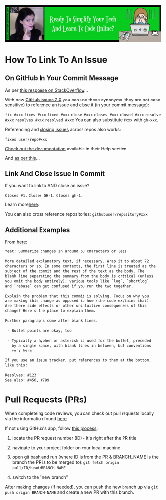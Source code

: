 <a href='https://www.learntocodeonline.com/'>![Learn To Code Online By Clicking Here](../Images/learn-to-code-online.png?raw=true "Learn To Code Online")</a>

# How To Link To An Issue

## On GitHub In Your Commit Message

As per [this response on StackOverflow](https://stackoverflow.com/a/6742691/10474024)...

With new [GitHub issues 2.0](https://github.com/blog/831-issues-2-0-the-next-generation) you can use these synonyms (they are not case sensitive) to reference an issue and close it (in your commit message):

`fix #xxx`
`fixes #xxx`
`fixed #xxx`
`close #xxx`
`closes #xxx`
`closed #xxx`
`resolve #xxx`
`resolves #xxx`
`resolved #xxx`
You can also substitute `#xxx` with `gh-xxx`.

Referencing and [closing issues](https://github.com/blog/1439-closing-issues-across-repositories) across repos also works:

  `fixes user/repo#xxx`

[Check out the documentation](https://help.github.com/articles/closing-issues-via-commit-messages) available in their Help section.

And [as per this](https://stackoverflow.com/a/1689670/10474024)...

## Link And Close Issue In Commit

If you want to link to AND close an issue?

`Closes #1.`
`Closes GH-1.`
`Closes gh-1.`

Learn more[here](http://github.com/blog/411-github-issue-tracker).

You can also cross reference repositories:
`githubuser/repository#xxx`

## Additional Examples

From [here](https://stackoverflow.com/a/40139298/10474024):
```
feat: Summarize changes in around 50 characters or less

More detailed explanatory text, if necessary. Wrap it to about 72
characters or so. In some contexts, the first line is treated as the
subject of the commit and the rest of the text as the body. The
blank line separating the summary from the body is critical (unless
you omit the body entirely); various tools like `log`, `shortlog`
and `rebase` can get confused if you run the two together.

Explain the problem that this commit is solving. Focus on why you
are making this change as opposed to how (the code explains that).
Are there side effects or other unintuitive consequenses of this
change? Here's the place to explain them.

Further paragraphs come after blank lines.

 - Bullet points are okay, too

 - Typically a hyphen or asterisk is used for the bullet, preceded
   by a single space, with blank lines in between, but conventions
   vary here

If you use an issue tracker, put references to them at the bottom,
like this:

Resolves: #123
See also: #456, #789
```

# Pull Requests (PRs)

When completeing code reviews, you can check out pull requests locally via the information found [here](https://docs.github.com/en/pull-requests/collaborating-with-pull-requests/reviewing-changes-in-pull-requests/checking-out-pull-requests-locally)

If not using GitHub's app, follow [this process](https://docs.github.com/en/pull-requests/collaborating-with-pull-requests/reviewing-changes-in-pull-requests/checking-out-pull-requests-locally#modifying-an-inactive-pull-request-locally):

1. locate the PR request number (ID) - it's right after the PR title

2. navigate to your project folder on your local machine

3. open git bash and run (where ID is from the PR & BRANCH_NAME is the branch the PR is to be merged to):  `git fetch origin pull/ID/head:BRANCH_NAME`

4. switch to the "new branch"

After making changes (if needed), you can push the new branch up via `git push origin BRANCH-NAME` and create a new PR with this branch.
